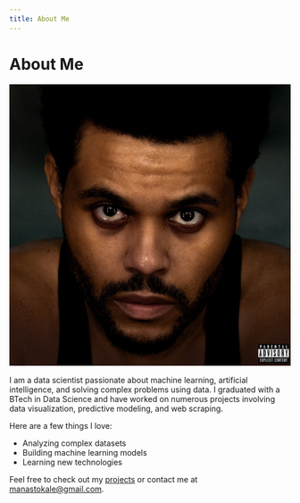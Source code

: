 ```yaml
---
title: About Me
---
```


# About Me
![Profile Image](images/weeknd.jpg)

I am a data scientist passionate about machine learning, artificial intelligence, and solving complex problems using data. I graduated with a BTech in Data Science and have worked on numerous projects involving data visualization, predictive modeling, and web scraping.

Here are a few things I love:
- Analyzing complex datasets
- Building machine learning models
- Learning new technologies

Feel free to check out my [projects](projects.md) or contact me at [manastokale@gmail.com](mailto:manastokale@gmail.com).
